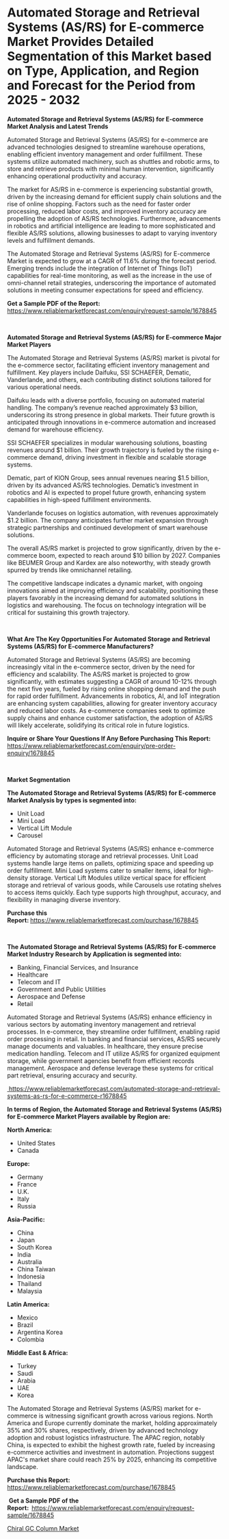 <p><h1>Automated Storage and Retrieval Systems (AS/RS) for E-commerce Market Provides Detailed Segmentation of this Market based on Type, Application, and Region and Forecast for the Period from 2025 - 2032</h1></p><p><strong>Automated Storage and Retrieval Systems (AS/RS) for E-commerce Market Analysis and Latest Trends</strong></p>
<p><p>Automated Storage and Retrieval Systems (AS/RS) for e-commerce are advanced technologies designed to streamline warehouse operations, enabling efficient inventory management and order fulfillment. These systems utilize automated machinery, such as shuttles and robotic arms, to store and retrieve products with minimal human intervention, significantly enhancing operational productivity and accuracy. </p><p>The market for AS/RS in e-commerce is experiencing substantial growth, driven by the increasing demand for efficient supply chain solutions and the rise of online shopping. Factors such as the need for faster order processing, reduced labor costs, and improved inventory accuracy are propelling the adoption of AS/RS technologies. Furthermore, advancements in robotics and artificial intelligence are leading to more sophisticated and flexible AS/RS solutions, allowing businesses to adapt to varying inventory levels and fulfillment demands.</p><p>The Automated Storage and Retrieval Systems (AS/RS) for E-commerce Market is expected to grow at a CAGR of 11.6% during the forecast period. Emerging trends include the integration of Internet of Things (IoT) capabilities for real-time monitoring, as well as the increase in the use of omni-channel retail strategies, underscoring the importance of automated solutions in meeting consumer expectations for speed and efficiency.</p></p>
<p><strong>Get a Sample PDF of the Report:&nbsp;</strong> <a href="https://www.reliablemarketforecast.com/enquiry/request-sample/1678845?utm_campaign=2890&utm_medium=2&utm_source=Github&utm_content=ia&utm_term=24032025&utm_id=automated-storage-and-retrieval-systems-asrs-for-e-commerce">https://www.reliablemarketforecast.com/enquiry/request-sample/1678845</a></p>
<p>&nbsp;</p>
<p><strong>Automated Storage and Retrieval Systems (AS/RS) for E-commerce Major Market Players</strong></p>
<p><p>The Automated Storage and Retrieval Systems (AS/RS) market is pivotal for the e-commerce sector, facilitating efficient inventory management and fulfillment. Key players include Daifuku, SSI SCHAEFER, Dematic, Vanderlande, and others, each contributing distinct solutions tailored for various operational needs.</p><p>Daifuku leads with a diverse portfolio, focusing on automated material handling. The company’s revenue reached approximately $3 billion, underscoring its strong presence in global markets. Their future growth is anticipated through innovations in e-commerce automation and increased demand for warehouse efficiency.</p><p>SSI SCHAEFER specializes in modular warehousing solutions, boasting revenues around $1 billion. Their growth trajectory is fueled by the rising e-commerce demand, driving investment in flexible and scalable storage systems.</p><p>Dematic, part of KION Group, sees annual revenues nearing $1.5 billion, driven by its advanced AS/RS technologies. Dematic’s investment in robotics and AI is expected to propel future growth, enhancing system capabilities in high-speed fulfillment environments.</p><p>Vanderlande focuses on logistics automation, with revenues approximately $1.2 billion. The company anticipates further market expansion through strategic partnerships and continued development of smart warehouse solutions.</p><p>The overall AS/RS market is projected to grow significantly, driven by the e-commerce boom, expected to reach around $10 billion by 2027. Companies like BEUMER Group and Kardex are also noteworthy, with steady growth spurred by trends like omnichannel retailing.</p><p>The competitive landscape indicates a dynamic market, with ongoing innovations aimed at improving efficiency and scalability, positioning these players favorably in the increasing demand for automated solutions in logistics and warehousing. The focus on technology integration will be critical for sustaining this growth trajectory.</p></p>
<p>&nbsp;</p>
<p><strong>What Are The Key Opportunities For Automated Storage and Retrieval Systems (AS/RS) for E-commerce Manufacturers?</strong></p>
<p><p>Automated Storage and Retrieval Systems (AS/RS) are becoming increasingly vital in the e-commerce sector, driven by the need for efficiency and scalability. The AS/RS market is projected to grow significantly, with estimates suggesting a CAGR of around 10-12% through the next five years, fueled by rising online shopping demand and the push for rapid order fulfillment. Advancements in robotics, AI, and IoT integration are enhancing system capabilities, allowing for greater inventory accuracy and reduced labor costs. As e-commerce companies seek to optimize supply chains and enhance customer satisfaction, the adoption of AS/RS will likely accelerate, solidifying its critical role in future logistics.</p></p>
<p><strong>Inquire or Share Your Questions If Any Before Purchasing This Report:</strong> <a href="https://www.reliablemarketforecast.com/enquiry/pre-order-enquiry/1678845?utm_campaign=2890&utm_medium=2&utm_source=Github&utm_content=ia&utm_term=24032025&utm_id=automated-storage-and-retrieval-systems-asrs-for-e-commerce">https://www.reliablemarketforecast.com/enquiry/pre-order-enquiry/1678845</a></p>
<p>&nbsp;</p>
<p><strong>Market Segmentation</strong></p>
<p><strong>The Automated Storage and Retrieval Systems (AS/RS) for E-commerce Market Analysis by types is segmented into:</strong></p>
<p><ul><li>Unit Load</li><li>Mini Load</li><li>Vertical Lift Module</li><li>Carousel</li></ul></p>
<p><p>Automated Storage and Retrieval Systems (AS/RS) enhance e-commerce efficiency by automating storage and retrieval processes. Unit Load systems handle large items on pallets, optimizing space and speeding up order fulfillment. Mini Load systems cater to smaller items, ideal for high-density storage. Vertical Lift Modules utilize vertical space for efficient storage and retrieval of various goods, while Carousels use rotating shelves to access items quickly. Each type supports high throughput, accuracy, and flexibility in managing diverse inventory.</p></p>
<p><strong>Purchase this Report:&nbsp;</strong><a href="https://www.reliablemarketforecast.com/purchase/1678845?utm_campaign=2890&utm_medium=2&utm_source=Github&utm_content=ia&utm_term=24032025&utm_id=automated-storage-and-retrieval-systems-asrs-for-e-commerce">https://www.reliablemarketforecast.com/purchase/1678845</a></p>
<p>&nbsp;</p>
<p><strong>The Automated Storage and Retrieval Systems (AS/RS) for E-commerce Market Industry Research by Application is segmented into:</strong></p>
<p><ul><li>Banking, Financial Services, and Insurance</li><li>Healthcare</li><li>Telecom and IT</li><li>Government and Public Utilities</li><li>Aerospace and Defense</li><li>Retail</li></ul></p>
<p><p>Automated Storage and Retrieval Systems (AS/RS) enhance efficiency in various sectors by automating inventory management and retrieval processes. In e-commerce, they streamline order fulfillment, enabling rapid order processing in retail. In banking and financial services, AS/RS securely manage documents and valuables. In healthcare, they ensure precise medication handling. Telecom and IT utilize AS/RS for organized equipment storage, while government agencies benefit from efficient records management. Aerospace and defense leverage these systems for critical part retrieval, ensuring accuracy and security.</p></p>
<p><a href="https://www.reliablemarketforecast.com/automated-storage-and-retrieval-systems-as-rs-for-e-commerce-r1678845?utm_campaign=2890&utm_medium=2&utm_source=Github&utm_content=ia&utm_term=24032025&utm_id=automated-storage-and-retrieval-systems-asrs-for-e-commerce">&nbsp;https://www.reliablemarketforecast.com/automated-storage-and-retrieval-systems-as-rs-for-e-commerce-r1678845</a></p>
<p><strong>In terms of Region, the Automated Storage and Retrieval Systems (AS/RS) for E-commerce Market Players available by Region are:</strong></p>
<p>
    <p> <strong> North America: </strong>
        <ul>
            <li>United States</li>
            <li>Canada</li>
        </ul>
        </p> 
    <p> <strong> Europe: </strong>
        <ul>
            <li>Germany</li>
            <li>France</li>
            <li>U.K.</li>
            <li>Italy</li>
            <li>Russia</li>
        </ul>
        </p> 
    <p> <strong> Asia-Pacific: </strong>
        <ul>
            <li>China</li>
            <li>Japan</li>
            <li>South Korea</li>
            <li>India</li>
            <li>Australia</li>
            <li>China Taiwan</li>
            <li>Indonesia</li>
            <li>Thailand</li>
            <li>Malaysia</li>
        </ul>
        </p> 
    <p> <strong> Latin America: </strong>
        <ul>
            <li>Mexico</li>
            <li>Brazil</li>
            <li>Argentina Korea</li>
            <li>Colombia</li>
        </ul>
        </p> 
    <p> <strong> Middle East & Africa: </strong>
        <ul>
            <li>Turkey</li>
            <li>Saudi</li>
            <li>Arabia</li>
            <li>UAE</li>
            <li>Korea</li>
        </ul>
    </p>
    </p>
<p><p>The Automated Storage and Retrieval Systems (AS/RS) market for e-commerce is witnessing significant growth across various regions. North America and Europe currently dominate the market, holding approximately 35% and 30% shares, respectively, driven by advanced technology adoption and robust logistics infrastructure. The APAC region, notably China, is expected to exhibit the highest growth rate, fueled by increasing e-commerce activities and investment in automation. Projections suggest APAC's market share could reach 25% by 2025, enhancing its competitive landscape.</p></p>
<p><strong>Purchase this Report: </strong><a href="https://www.reliablemarketforecast.com/purchase/1678845?utm_campaign=2890&utm_medium=2&utm_source=Github&utm_content=ia&utm_term=24032025&utm_id=automated-storage-and-retrieval-systems-asrs-for-e-commerce">https://www.reliablemarketforecast.com/purchase/1678845</a></p>
<p>&nbsp;<strong>Get a Sample PDF of the Report:&nbsp;&nbsp;</strong><a href="https://www.reliablemarketforecast.com/enquiry/request-sample/1678845?utm_campaign=2890&utm_medium=2&utm_source=Github&utm_content=ia&utm_term=24032025&utm_id=automated-storage-and-retrieval-systems-asrs-for-e-commerce">https://www.reliablemarketforecast.com/enquiry/request-sample/1678845</a></p>
<p><strong></strong></p>
<p><p><a href="https://github.com/haaszgettre6/Market-Research-Report-List-1/blob/main/chiral-gc-column-market.md?utm_campaign=2890&utm_medium=2&utm_source=Github&utm_content=ia&utm_term=24032025&utm_id=automated-storage-and-retrieval-systems-asrs-for-e-commerce">Chiral GC Column Market</a></p></p>